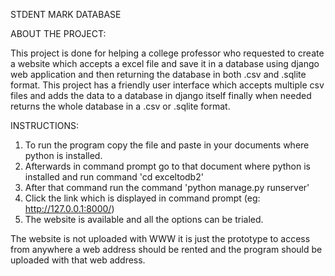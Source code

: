 STDENT MARK DATABASE

ABOUT THE PROJECT:

This project is done for helping a college professor who requested to create a website which accepts a excel file and save it in a database using django web application and then returning the database in both .csv and .sqlite format. This project has a friendly user interface which accepts multiple csv files and adds the data to a database in django itself finally when needed returns the whole database in a .csv or .sqlite format. 

INSTRUCTIONS:

1. To run the program copy the file and paste in your documents where python is installed.
2. Afterwards in command prompt go to that document where python is installed and run command 'cd exceltodb2'
3. After that command run the command 'python manage.py runserver'
4. Click the link which is displayed in command prompt (eg: http://127.0.0.1:8000/)
5. The website is available and all the options can be trialed.

The website is not uploaded with WWW it is just the prototype to access from anywhere a web address should be rented and the program should be uploaded with that web address.
